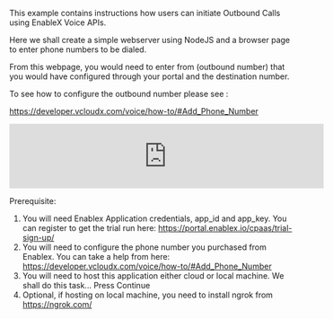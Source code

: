 This example contains instructions how users can initiate Outbound Calls using EnableX Voice APIs.

Here we shall create a simple webserver using NodeJS and a browser page to enter phone numbers to be dialed.

From this webpage, you would need to enter from (outbound number) that you would have configured through your portal and the destination number.

To see how to configure the outbound number please see :

https://developer.vcloudx.com/voice/how-to/#Add_Phone_Number

<iframe width="560" height="115" src="https://developer.enablex.io/wp-content/uploads/2020/07/AddPhoneToProject.mov" frameborder="0" allow="accelerometer; autoplay; encrypted-media; gyroscope; picture-in-picture" allowfullscreen></iframe>

Prerequisite:

1. You will need Enablex Application credentials, app_id and app_key.
You can register to get the trial run here: https://portal.enablex.io/cpaas/trial-sign-up/
2. You will need to configure the phone number you purchased from Enablex.
You can take a help from here: https://developer.vcloudx.com/voice/how-to/#Add_Phone_Number
3. You will need to host this application either cloud or local machine.
We shall do this task... Press Continue
4. Optional, if hosting on local machine, you need to install ngrok from https://ngrok.com/


